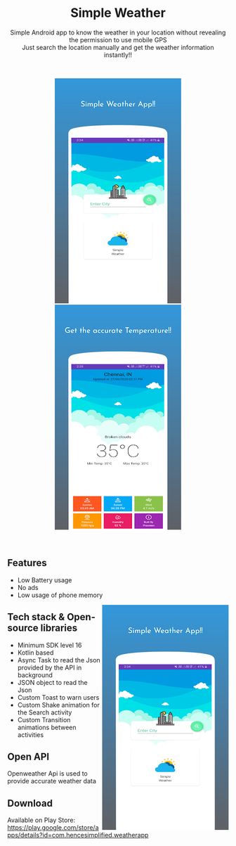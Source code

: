 <h1 align="center">Simple Weather</h1>

<p align="center">  
  Simple Android app to know the weather in your location without revealing the permission to use mobile GPS</br>
  Just search the location manually and get the weather information instantly!!</br>
</p>
</br>

<p align="center">
  <img src="https://raw.githubusercontent.com/praveen05git/SimpleWeather/master/screenshots/weatherApp1.png"/>
  <img src="https://raw.githubusercontent.com/praveen05git/SimpleWeather/master/screenshots/weatherApp3.png"/>
</p></br>

## Features
- Low Battery usage
- No ads
- Low usage of phone memory

<img align="right" src="https://raw.githubusercontent.com/praveen05git/SimpleWeather/master/screenshots/weatherApp1.png"/>

## Tech stack & Open-source libraries
- Minimum SDK level 16
- Kotlin based
- Async Task to read the Json provided by the API in background
- JSON object to read the Json
- Custom Toast to warn users
- Custom Shake animation for the Search activity
- Custom Transition animations between activities</br>

## Open API
Openweather Api is used to provide accurate weather data</br>

## Download
Available on Play Store: https://play.google.com/store/apps/details?id=com.hencesimplified.weatherapp
